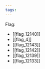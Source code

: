 ```yaml
---
tags:
---
```

Flag:
- [[flag_12140]]
- [[flag_4]]
- [[flag_12143]]
- [[flag_12142]]
- [[flag_12139]]
- [[flag_12133]]
